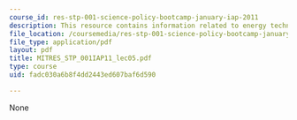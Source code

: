```yaml
---
course_id: res-stp-001-science-policy-bootcamp-january-iap-2011
description: This resource contains information related to energy technology.
file_location: /coursemedia/res-stp-001-science-policy-bootcamp-january-iap-2011/fadc030a6b8f4dd2443ed607baf6d590_MITRES_STP_001IAP11_lec05.pdf
file_type: application/pdf
layout: pdf
title: MITRES_STP_001IAP11_lec05.pdf
type: course
uid: fadc030a6b8f4dd2443ed607baf6d590

---
```

None